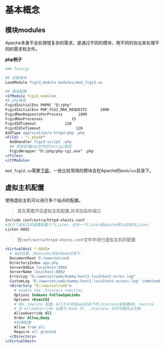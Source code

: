 # 基本概念

## 模块modules

Apache本身不会处理很复杂的需求，是通过不同的模块，用不同的协议来处理不同的需求和文件。

**php例子**
```Apache
### fastcgi 

## 加载模块
LoadModule fcgid_module modules/mod_fcgid.so

## 模块配置
<IfModule fcgid_module>
## php路径
FcgidInitialEnv PHPRC "D:/php"
FcgidInitialEnv PHP_FCGI_MAX_REQUESTS      1000
FcgidMaxRequestsPerProcess       1000
FcgidMaxProcesses             15
FcgidIOTimeout             120
FcgidIdleTimeout                120
AddType application/x-httpd-php .php
<Files ~ "\.php$>"
  AddHandler fcgid-script .php
  ## 用来处理php文件的fastcgi路径   
  FcgidWrapper "D:/php/php-cgi.exe" .php
</Files>
</IfModule>
```
`mod_fcgid.so`需要[下载](https://www.apachelounge.com/download/)，一些比较常用的模块会在Apache的`modules`目录下。

## 虚拟主机配置

使用虚拟主机可以进行多个站点的配置。  
>首先需要开启虚拟主机配置,并添加监听端口

```sh
Include conf/extra/httpd-vhosts.conf
#有几个虚拟主机就要配置几个Listen，还有一个Listen是Apache默认目录的Listen
Listen 8082
```

>在`conf/extra/httpd-vhosts.conf`文件中进行虚拟主机的配置

```apache
<VirtualHost *:8082>
  # 站点目录，在edusoho项目的web目录下
  DocumentRoot D:/wwwroot/web
  DirectoryIndex app.php
  ServerAdmin localhost:8082
  ServerName localhost:8082
  ErrorLog "D:/wwwroot/web/dummy-host2.localhost-error.log"
  CustomLog "D:/wwwroot/web/dummy-host2.localhost-access.log" combined
  <Directory "D:/wwwroot/web">
    # enable the .htaccess rewrites
    Options Indexes FollowSymLinks 
    Options +ExecCGI
    # URL rewrite 配置，All允许项目web目录下的.htaccess来配置URL rewrite
    # 在 AllowOverride 设置为 None 时， .htaccess 文件将被完全忽略
    AllowOverride All
    Order Allow,Deny
    #权限配置
    Allow from all
    Require all granted
  </Directory>
</VirtualHost>
```
